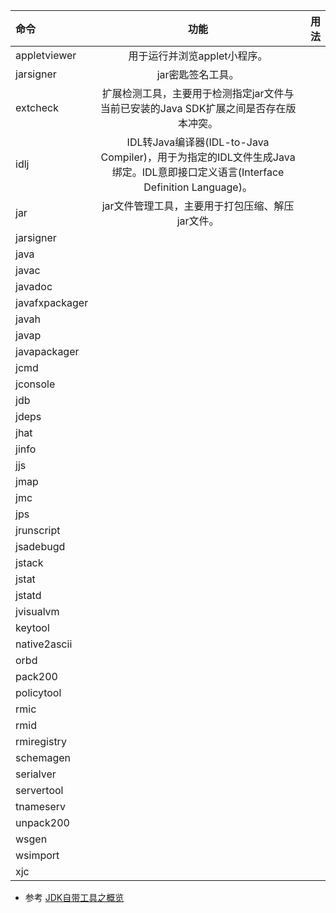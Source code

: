 | 命令            | 功能 | 用法    |
| :---            | :----: | ----:  |
| appletviewer    | 用于运行并浏览applet小程序。 |        |
| jarsigner       | jar密匙签名工具。 |        |
| extcheck        | 扩展检测工具，主要用于检测指定jar文件与当前已安装的Java SDK扩展之间是否存在版本冲突。|        |
| idlj            | IDL转Java编译器(IDL-to-Java Compiler)，用于为指定的IDL文件生成Java绑定。IDL意即接口定义语言(Interface Definition Language)。   |        |
| jar             | jar文件管理工具，主要用于打包压缩、解压jar文件。   |        |
| jarsigner       |    |        |
| java            |    |        |
| javac           |    |        |
| javadoc         |    |        |
| javafxpackager  |    |        |
| javah           |    |        |
| javap           |    |        |
| javapackager    |    |        |
| jcmd            |    |        |
| jconsole        |    |        |
| jdb             |    |        |
| jdeps           |    |        |
| jhat            |    |        |
| jinfo           |    |        |
| jjs             |    |        |
| jmap            |    |        |
| jmc             |    |        |
| jps             |    |        |
| jrunscript      |    |        |
| jsadebugd       |    |        |
| jstack          |    |        |
| jstat           |    |        |
| jstatd          |    |        |
| jvisualvm       |    |        |
| keytool         |    |        |
| native2ascii    |    |        |
| orbd            |    |        |
| pack200         |    |        |
| policytool      |    |        |
| rmic            |    |        |
| rmid            |    |        |
| rmiregistry     |    |        |
| schemagen       |    |        |
| serialver       |    |        |
| servertool      |    |        |
| tnameserv       |    |        |
| unpack200       |    |        |
| wsgen           |    |        |
| wsimport        |    |        |
| xjc             |    |        |


* 参考
[JDK自带工具之概览](http://www.rowkey.me/blog/2016/11/03/jdk-tools/)